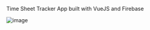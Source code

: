 Time Sheet Tracker App built with VueJS and Firebase

![image](https://user-images.githubusercontent.com/63950523/131540583-a4327f8a-8b44-4f32-a05a-5420cacb1497.png)
